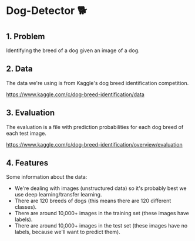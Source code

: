 # Dog-Detector 🐕

## 1. Problem
Identifying the breed of a dog given an image of a dog.


## 2. Data
The data we're using is from Kaggle's dog breed identification competition.

https://www.kaggle.com/c/dog-breed-identification/data

## 3. Evaluation
The evaluation is a file with prediction probabilities for each dog breed of each test image.

https://www.kaggle.com/c/dog-breed-identification/overview/evaluation

## 4. Features
Some information about the data:

* We're dealing with images (unstructured data) so it's probably best we use deep learning/transfer learning.
* There are 120 breeds of dogs (this means there are 120 different classes).
* There are around 10,000+ images in the training set (these images have labels).
* There are around 10,000+ images in the test set (these images have no labels, because we'll want to predict them).
